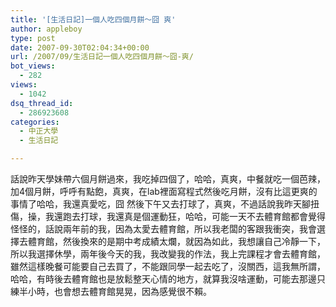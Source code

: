 ```yaml
---
title: '[生活日記]一個人吃四個月餅～囧 爽'
author: appleboy
type: post
date: 2007-09-30T02:04:34+00:00
url: /2007/09/生活日記一個人吃四個月餅～囧-爽/
bot_views:
  - 282
views:
  - 1042
dsq_thread_id:
  - 286923608
categories:
  - 中正大學
  - 生活日記

---
```

話說昨天學妹帶六個月餅過來，我吃掉四個了，哈哈，真爽，中餐就吃一個芭辣，加4個月餅，呼呼有點飽，真爽，在lab裡面寫程式然後吃月餅，沒有比這更爽的事情了哈哈，我還真愛吃，囧 然後下午又去打球了，真爽，不過話說我昨天腳扭傷，操，我還跑去打球，我還真是個運動狂，哈哈，可能一天不去體育館都會覺得怪怪的，話說兩年前的我，因為太愛去體育館，所以我老闆的客跟我衝突，我會選擇去體育館，然後換來的是期中考成績太爛，就因為如此，我想讓自己冷靜一下，所以我選擇休學，兩年後今天的我，我改變我的作法，我上完課程才會去體育館，雖然這樣晚餐可能要自己去買了，不能跟同學一起去吃了，沒關西，這我無所謂，哈哈，有時後去體育館也是放鬆整天心情的地方，就算我沒啥運動，可能去那邊只練半小時，也會想去體育館晃晃，因為感覺很不賴。
